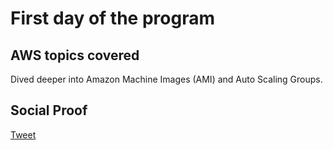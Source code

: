 <!--This is a template you can use for quick progress days. It removes a lot of the steps we encourage you to share in the longer template 000-DAY-ARTICLE-LONG-TEMPLATE.MD-->

# First day of the program

## AWS topics covered

Dived deeper into Amazon Machine Images (AMI) and Auto Scaling Groups.

## Social Proof

[Tweet](https://twitter.com/syed2048/status/1300287624909914113)
